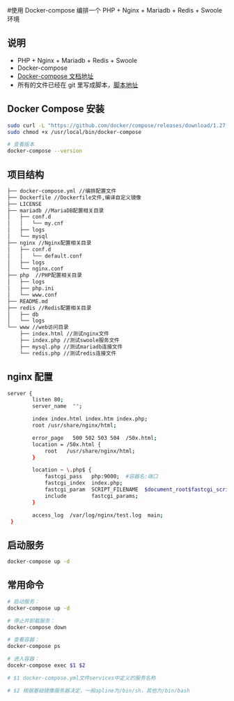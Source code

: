 #使用 Docker-compose 编排一个 PHP + Nginx + Mariadb + Redis + Swoole 环境

## 说明

- PHP + Nginx + Mariadb + Redis + Swoole
- Docker-compose
- [Docker-compose 文档地址](https://docs.docker.com/compose/)
- 所有的文件已经在 git 里写成脚本，[脚本地址](https://github.com/bartonCheng/docker-php7.4)

## Docker Compose 安装

```bash
sudo curl -L "https://github.com/docker/compose/releases/download/1.27.3/docker-compose-$(uname -s)-$(uname -m)" -o /usr/local/bin/docker-compose
sudo chmod +x /usr/local/bin/docker-compose

# 查看版本
docker-compose --version
```

## 项目结构

```bash
├── docker-compose.yml //编排配置文件
├── Dockerfile //Dockerfile文件,编译自定义镜像
├── LICENSE
├── mariadb //MariaDB配置相关目录
│   ├── conf.d
│   │   └── my.cnf
│   ├── logs
│   └── mysql
├── nginx //Nginx配置相关目录
│   ├── conf.d
│   │   └── default.conf
│   ├── logs
│   └── nginx.conf
├── php  //PHP配置相关目录
│   ├── logs
│   ├── php.ini
│   └── www.conf
├── README.md
├── redis //Redis配置相关目录
│   ├── db
│   └── logs
└── www //web访问目录
    ├── index.html //测试nginx文件
    ├── index.php //测试swoole服务文件
    ├── mysql.php //测试mariadb连接文件
    └── redis.php //测试redis连接文件
```

## nginx 配置

```bash
server {
        listen 80;
        server_name  "";

        index index.html index.htm index.php;
        root /usr/share/nginx/html;

        error_page   500 502 503 504  /50x.html;
        location = /50x.html {
            root   /usr/share/nginx/html;
        }

        location ~ \.php$ {
            fastcgi_pass   php:9000;  #容器名:端口
            fastcgi_index  index.php;
            fastcgi_param  SCRIPT_FILENAME  $document_root$fastcgi_script_name;
            include        fastcgi_params;
        }

        access_log  /var/log/nginx/test.log  main;
 }
```

## 启动服务

```bash
docker-compose up -d
```

## 常用命令

```bash
# 启动服务：
docker-compose up -d

# 停止并卸载服务：
docker-compose down

# 查看容器：
docker-compose ps

# 进入容器：
docekr-compose exec $1 $2

# $1 docker-compose.yml文件services中定义的服务名称

# $2 根据基础镜像服务器决定，一般apline为/bin/sh，其他为/bin/bash
```
